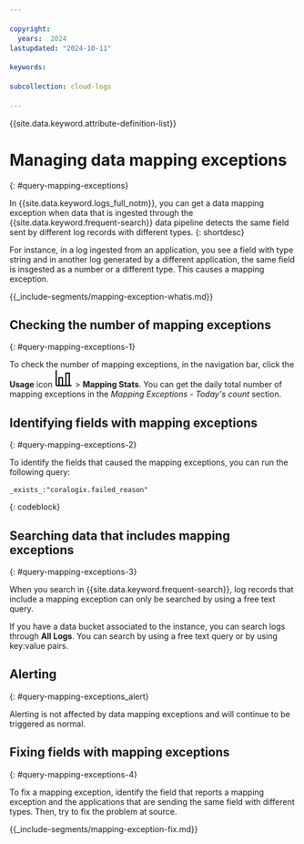 ```yaml
---

copyright:
  years:  2024
lastupdated: "2024-10-11"

keywords:

subcollection: cloud-logs

---
```


{{site.data.keyword.attribute-definition-list}}

# Managing data mapping exceptions
{: #query-mapping-exceptions}

In {{site.data.keyword.logs_full_notm}}, you can get a data mapping exception when data that is ingested through the {{site.data.keyword.frequent-search}} data pipeline detects the same field sent by different log records with different types.
{: shortdesc}


For instance, in a log ingested from an application, you see a field with type string and in another log generated by a different application, the same field is insgested as a number or a different type. This causes a mapping exception.


{{_include-segments/mapping-exception-whatis.md}}

## Checking the number of mapping exceptions
{: #query-mapping-exceptions-1}


To check the number of mapping exceptions, in the navigation bar, click the **Usage** icon ![Usage icon](/icons/usage.svg "Usage") > **Mapping Stats**. You can get the daily total number of mapping exceptions in the *Mapping Exceptions - Today's count* section.


## Identifying fields with mapping exceptions
{: #query-mapping-exceptions-2}

To identify the fields that caused the mapping exceptions, you can run the following query:

```text
_exists_:"coralogix.failed_reason"
```
{: codeblock}

## Searching data that includes mapping exceptions
{: #query-mapping-exceptions-3}

When you search in {{site.data.keyword.frequent-search}}, log records that include a mapping exception can only be searched by using a free text query.

If you have a data bucket associated to the instance, you can search logs through **All Logs**. You can search by using a free text query or by using key:value pairs.

## Alerting
{: #query-mapping-exceptions_alert}

Alerting is not affected by data mapping exceptions and will continue to be triggered as normal.


## Fixing fields with mapping exceptions
{: #query-mapping-exceptions-4}

To fix a mapping exception, identify the field that reports a mapping exception and the applications that are sending the same field with different types. Then, try to fix the problem at source.


{{_include-segments/mapping-exception-fix.md}}

